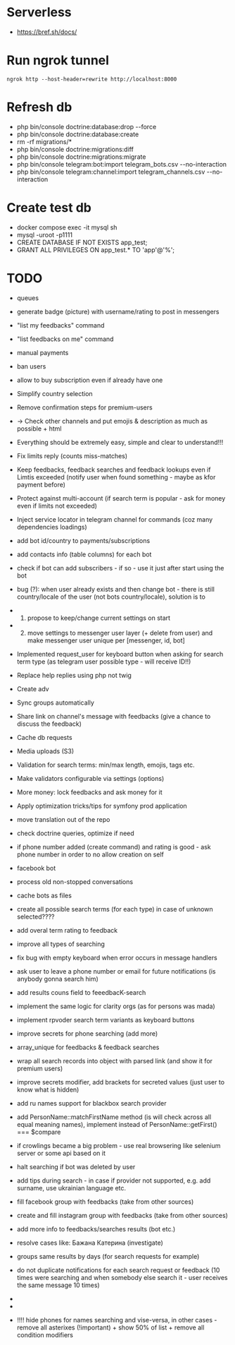 # Serverless
* https://bref.sh/docs/

# Run ngrok tunnel
`ngrok http --host-header=rewrite http://localhost:8000`

# Refresh db
* php bin/console doctrine:database:drop --force
* php bin/console doctrine:database:create
* rm -rf migrations/*
* php bin/console doctrine:migrations:diff
* php bin/console doctrine:migrations:migrate
* php bin/console telegram:bot:import telegram_bots.csv --no-interaction
* php bin/console telegram:channel:import telegram_channels.csv --no-interaction

# Create test db
* docker compose exec -it mysql sh
* mysql -uroot -p1111
* CREATE DATABASE IF NOT EXISTS app_test;
* GRANT ALL PRIVILEGES ON app_test.* TO 'app'@'%';

# TODO
* queues
* generate badge (picture) with username/rating to post in messengers
* "list my feedbacks" command
* "list feedbacks on me" command
* manual payments
* ban users
* allow to buy subscription even if already have one

* Simplify country selection
* Remove confirmation steps for premium-users
* -> Check other channels and put emojis & description as much as possible + html

* Everything should be extremely easy, simple and clear to understand!!!
* Fix limits reply (counts miss-matches)
* Keep feedbacks, feedback searches and feedback lookups even if Limtis exceeded (notify user when found something - maybe as kfor payment before)
* Protect against multi-account (if search term is popular - ask for money even if limits not exceeded)
* Inject service locator in telegram channel for commands (coz many dependencies loadings)

* add bot id/country to payments/subscriptions
* add contacts info (table columns) for each bot
* check if bot can add subscribers - if so - use it just after start using the bot
* bug (?): when user already exists and then change bot - there is still country/locale of the user (not bots country/locale), solution is to
* 1) propose to keep/change current settings on start
* 2) move settings to messenger user layer (+ delete from user) and make messenger user unique per [messenger, id, bot]
* Implemented request_user for keyboard button when asking for search term type (as telegram user possible type - will receive ID!!)
* Replace help replies using php not twig

* Create adv

* Sync groups automatically
* Share link on channel's message with feedbacks (give a chance to discuss the feedback)
* Cache db requests
* Media uploads (S3)
* Validation for search terms: min/max length, emojis, tags etc.
* Make validators configurable via settings (options)
* More money: lock feedbacks and ask money for it
* Apply optimization tricks/tips for symfony prod application
* move translation out of the repo
* check doctrine queries, optimize if need
* if phone number added (create command) and rating is good - ask phone number in order to no allow creation on self
* facebook bot
* process old non-stopped conversations
* cache bots as files


* create all possible search terms (for each type) in case of unknown selected????
* add overal term rating to feedback
* improve all types of searching
* fix bug with empty keyboard when error occurs in message handlers
* ask user to leave a phone number or email for future notifications (is anybody gonna search him)
* add results couns field to feeedbacK-search
* implement the same logic for clarity orgs (as for persons was mada)
* implement rpvoder search term variants as keyboard buttons
* improve secrets for phone searching (add more)
* array_unique for feedbacks & feedback searches
* wrap all search records into object with parsed link (and show it for premium users)
* improve secrets modifier, add brackets for secreted values (just user to know what is hidden)
* add ru names support for blackbox search provider
* add PersonName::matchFirstName method (is will check across all equal meaning names), implement instead of PersonName::getFirst() === $compare
* if crowlings became a big problem - use real browsering like selenium server or some api based on it
* halt searching if bot was deleted by user
* add tips during search - in case if provider not supported, e.g. add surname, use ukrainian language etc.
* fill facebook group with feedbacks (take from other sources)
* create and fill instagram group with feedbacks (take from other sources)
* add more info to feedbacks/searches results (bot etc.)
* resolve cases like: Бажана Катерина (investigate)
* groups same results by days (for search requests for example)
* do not duplicate notifications for each search request or feedback (10 times were searching and when somebody else search it - user receives the same message 10 times)
* 
* 
* !!!! hide phones for names searching and vise-versa, in other cases - remove all asterixes (!important) + show 50% of list + remove all condition modifiers